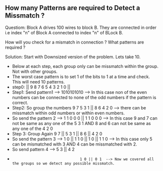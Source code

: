 ## How many Patterns are required to Detect a Missmatch ? 

Questiom: Block A drives 100 wires to block B. They are connected in order i.e index "n" of Block A connected to index "n" of BLock B. 

How will you check for a mismatch in connection ? What patterns are required ? 

Solution:
   Start with Downsized version of the problem. Lets take 10. 
   - Below at each step, each group only can be missmatch within the group. Not with other groups. 
   - The worst case pattern is to set 1 of the bits to 1 at a time and check. This will need 10 patterns.
   - step0:      || 9 8 7 6 5 4 3 2 1 0 ||
   - Step1: Send pattern1 --> 1010101010 --> In this case non of the even numbers can be connected to none of the odd numbers if the pattern is correct.  
   - Step2: So group the numbers 9 7 5 3 1  || 8 6 4 2 0   --> there can be missmatch within odd numbers or within even numbers.
   - So send the pattern 2  -->  1 1 0 0 0  || 1 1 0 0 0   --> In this case 9 and 7 can not be same as any one of the  5 3 1  AND    8 and 6 can not be same as any one of the  4 2 0
   - Step 3: Group Again         9 7 || 5 3 1 || 8 6 || 4 2 0
   - So send the pattern 3  -->  1 0 || 1 1 0 || 1 0 || 1 1 0  --> In this case only 5 can be mismatched with 3 AND 4 can be missmatched with 2.
   - So send pattern 4 -->              5 3 || 4 2
   -                                    1 0 || 0 1  --> Now we covered all the groups so we detect any possible missmatch.   
         
